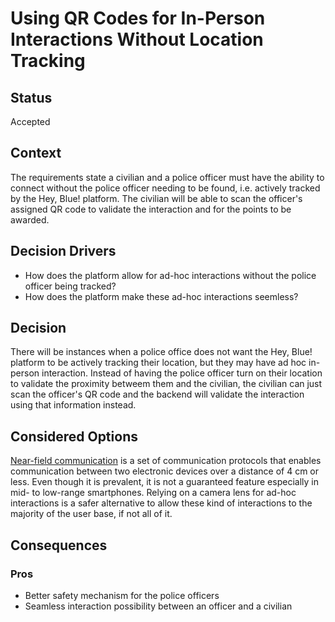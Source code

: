 # Using QR Codes for In-Person Interactions Without Location Tracking

## Status
Accepted

## Context
The requirements state a civilian and a police officer must have the ability to connect without the police officer needing to be found, i.e. actively tracked by the Hey, Blue! platform. The civilian will be able to scan the officer's assigned QR code to validate the interaction and for the points to be awarded.

## Decision Drivers
- How does the platform allow for ad-hoc interactions without the police officer being tracked?
- How does the platform make these ad-hoc interactions seemless?

## Decision
There will be instances when a police office does not want the Hey, Blue! platform to be actively tracking their location, but they may have ad hoc in-person interaction. Instead of having the police officer turn on their location to validate the proximity betweem them and the civilian, the civilian can just scan the officer's QR code and the backend will validate the interaction using that information instead.

## Considered Options
[Near-field communication](https://en.wikipedia.org/wiki/Near-field_communication) is a set of communication protocols that enables communication between two electronic devices over a distance of 4 cm or less. Even though it is prevalent, it is not a guaranteed feature especially in mid- to low-range smartphones. Relying on a camera lens for ad-hoc interactions is a safer alternative to allow these kind of interactions to the majority of the user base, if not all of it.

## Consequences

### Pros
- Better safety mechanism for the police officers
- Seamless interaction possibility between an officer and a civilian

